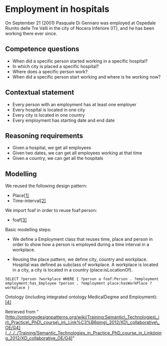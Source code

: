 #  Employment in hospitals


On September 21 (2001) Pasquale Di Gennaro was employed at Ospedale Riunito delle Tre Valli in the city of Nocera Inferiore (IT), and he has been working there ever since.



##  Competence questions


* When did a specific person started working in a specific hospital?
* In which city is placed a specific hospital?
* Where does a specific person work?
* When did a specific person start working and where is he working now?


##  Contextual statement


* Every person with an employment has at least one employer
* Every hospital is located in one city
* Every city is located in one country
* Every employment has starting date and end date


##  Reasoning requirements


* Given a hospital, we get all employees
* Given two dates, we can get all employees working at that time
* Given a country, we can get all the hospitals


##  Modelling


We reused the following design pattern:



* Place[[1]](../../../Submissions/Place "http://ontologydesignpatterns.org/wiki/Submissions:Place")
* Time-interval[[2]](../../../Submissions/TimeInterval "http://ontologydesignpatterns.org/wiki/Submissions:TimeInterval")


We import foaf in order to reuse foaf:person:



* foaf[[3]](http://xmlns.com/foaf/spec/ "http://xmlns.com/foaf/spec/")


Basic modelling steps:



* We define a Employment class that reuses time, place and person in order to show how a person is employed during a time interval in a workplace.


* Reusing the place pattern, we define city, country and workplace. Hospital was defined as subclass of workplace. A workplace is located in a city, a city is located in a country (place:isLocationOf).


`SELECT ?person ?workplace
WHERE {
?person a foaf:Person .
?employment employment:has_Employee ?person .
?employment place:hasWorkPlace ?workplace
}`


Ontology (including integrated ontology MedicalDegree and Employment): [[4]](https://dl.dropbox.com/u/978291/Employment_Hospital.zip "https://dl.dropbox.com/u/978291/Employment_Hospital.zip")





Retrieved from "[http://ontologydesignpatterns.org/wiki/Training:Semantic\_Technologies\_in\_Practice\_PhD\_course\_in\_Link%C3%B6ping\_2012/XD\_collaborative\_OE/G4](../../../Training/Semantic_Technologies_in_Practice_PhD_course_in_Linköping_2012/XD_collaborative_OE/G4)"